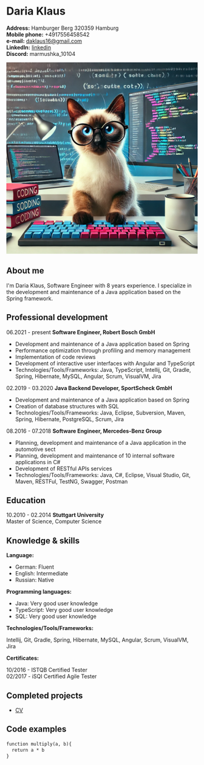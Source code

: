 # Daria Klaus			

**Address:**           Hamburger Berg 320359 Hamburg\
**Mobile phone:**      +4917556458542\
**e-mail:**			  daklaus16@gmail.com\
**LinkedIn:**		  [linkedin](https://www.linkedin.com/)\
**Discord:**           marmushka_10104

![Image](images/profile.webp)

## About me
I'm Daria Klaus, Software Engineer with 8 years experience. 
I specialize in the development and maintenance of a Java application based on the Spring framework.
## Professional development
06.2021 - present 	    **Software Engineer, Robert Bosch GmbH**
- Development and maintenance of a Java application based on Spring
- Performance optimization through profiling and memory management
- Implementation of code reviews
-  Development of interactive user interfaces with Angular and TypeScript
- Technologies/Tools/Frameworks: Java, TypeScript, Intellij, Git, Gradle, Spring, Hibernate, MySQL, Angular, Scrum, VisualVM, Jira

02.2019 - 03.2020 	    **Java Backend Developer, SportScheck GmbH**
* Development and maintenance of a Java application based on Spring
* Creation of database structures with SQL
* Technologies/Tools/Frameworks: Java, Eclipse, Subversion, Maven, Spring, Hibernate, PostgreSQL, Scrum, Jira

08.2016 - 07.2018	    **Software Engineer, Mercedes-Benz Group**
* Planning, development and maintenance of a Java application in the automotive sect
* Planning, development and maintenance of 10 internal software applications in C#
* Development of RESTful APIs services
* Technologies/Tools/Frameworks: Java, C#, Eclipse, Visual Studio, Git, Maven, RESTFul, TestNG, Swagger, Postman

## Education 

10.2010 - 02.2014	**Stuttgart University**\
                     Master of Science, Computer Science


## Knowledge & skills
**Language:** 		           
* German: Fluent
* English: Intermediate
* Russian: Native

**Programming languages:** 	    
* Java: Very good user knowledge
* TypeScript: Very good user knowledge
* SQL: Very good user knowledge

**Technologies/Tools/Frameworks:**  

Intellij, Git, Gradle, Spring, Hibernate, MySQL, Angular, Scrum, VisualVM, Jira

**Certificates:**

10/2016 - ISTQB Certified Tester\
02/2017 - iSQI Certified Agile Tester

## Completed projects

* [CV](https://github.com/marmushka/rsschool-cv)

## Code examples
```
function multiply(a, b){
  return a * b
}

``` 
